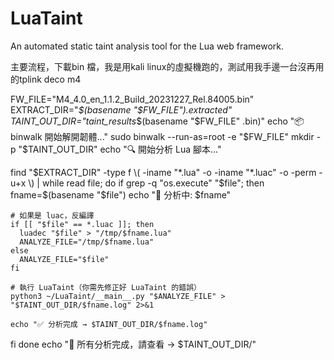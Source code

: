 # LuaTaint
An automated static taint analysis tool for the Lua web framework.

主要流程，下載bin 檔，我是用kali linux的虛擬機跑的，測試用我手邊一台沒再用的tplink deco m4

FW_FILE="M4_4.0_en_1.1.2_Build_20231227_Rel.84005.bin"
EXTRACT_DIR="_$(basename "$FW_FILE").extracted"
TAINT_OUT_DIR="taint_results_$(basename "$FW_FILE" .bin)"
echo "📦 binwalk 開始解開韌體..."
sudo binwalk --run-as=root -e "$FW_FILE"
mkdir -p "$TAINT_OUT_DIR"
echo "🔍 開始分析 Lua 腳本..."

find "$EXTRACT_DIR" -type f \( -iname "*.lua" -o -iname "*.luac" -o -perm -u+x \) | while read file; do
  if grep -q "os.execute" "$file"; then
    fname=$(basename "$file")
    echo "🧪 分析中: $fname"

    # 如果是 luac，反編譯
    if [[ "$file" == *.luac ]]; then
      luadec "$file" > "/tmp/$fname.lua"
      ANALYZE_FILE="/tmp/$fname.lua"
    else
      ANALYZE_FILE="$file"
    fi

    # 執行 LuaTaint（你需先修正好 LuaTaint 的錯誤）
    python3 ~/LuaTaint/__main__.py "$ANALYZE_FILE" > "$TAINT_OUT_DIR/$fname.log" 2>&1

    echo "✅ 分析完成 → $TAINT_OUT_DIR/$fname.log"
  fi
done
echo "🎉 所有分析完成，請查看 → $TAINT_OUT_DIR/"
